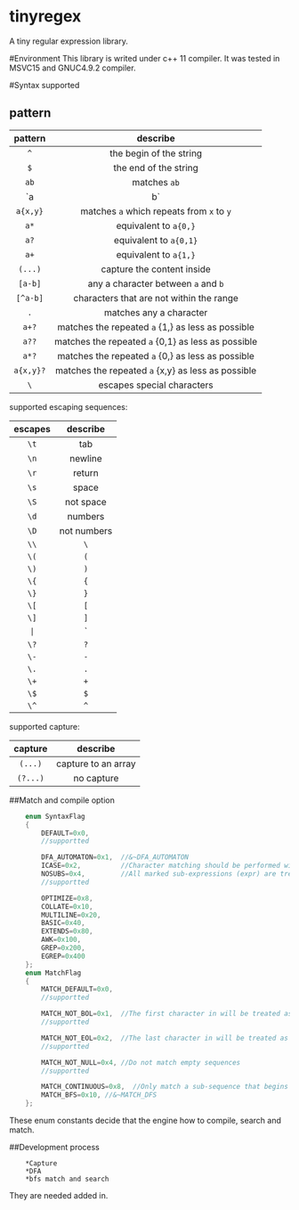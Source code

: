 tinyregex
===
A tiny regular expression library.

#Environment
This library is writed under c++ 11 compiler. It was tested in MSVC15 and GNUC4.9.2 compiler.

#Syntax supported
## pattern
| pattern | describe |
|:-------:|:--------:|
|   `^`   | the begin of the string | 
|   `$`   | the end of the string | 
|  `ab`   | matches `ab` |
| `a|b`   | `a` or `b` |
|  `a{x,y}`   | matches `a` which repeats from `x` to `y`|
|  `a*`   | equivalent to `a{0,}` |
|  `a?`   | equivalent to `a{0,1}` |
|  `a+`   | equivalent to `a{1,}` |
|  `(...)`| capture the content inside|
|  `[a-b]`| any a character between `a` and `b` |
|  `[^a-b]`| characters that are not within the range |
|  `.`    | matches any a character |
|   `a+?` | matches the repeated `a` {1,} as less as possible|
|   `a??` | matches the repeated `a` {0,1} as less as possible|
|   `a*?` | matches the repeated `a` {0,} as less as possible|
|   `a{x,y}?` | matches the repeated `a` {x,y} as less as possible|
|  `\`    | escapes special characters|

supported escaping sequences:

| escapes | describe |
|:-------:|:--------:|
|   `\t`  |  tab |
|   `\n`  | newline |
|   `\r`  | return |
|   `\s`  |  space |
|   `\S`  |  not space|
|   `\d`  |  numbers   |
|   `\D`  |  not numbers |
|   `\\`  |  `\`   |
|   `\(`  |  `(`   |
|   `\)`  |  `)`   |
|   `\{`  |  `{`   |
|   `\}`  |  `}`   |
| `\[`    |   `[`  |
| `\]`    |   `]`  |
|   `\|`  |  `|`   |
|   `\?`  |  `?`   |
|  `\-`   |   `-`  |
|  `\.`   |   `.`  |
|   `\+`  |   `+`  |
|   `\$`  |   `$`  |
|   `\^`  |   `^`  |



supported capture:

| capture | describe |
|:-------:|:--------:|
|  `(...)`  |  capture to an array |
|  `(?...)` | no capture |


##Match and compile option

```cpp
    enum SyntaxFlag
    {
        DEFAULT=0x0,        
        //supportted

        DFA_AUTOMATON=0x1,  //&~DFA_AUTOMATON
        ICASE=0x2,          //Character matching should be performed without regard to case. 
        NOSUBS=0x4,         //All marked sub-expressions (expr) are treated as non-marking sub-expressions 
        //supportted

        OPTIMIZE=0x8,
        COLLATE=0x10,
        MULTILINE=0x20,
        BASIC=0x40,
        EXTENDS=0x80,
        AWK=0x100,
        GREP=0x200,
        EGREP=0x400
    };
    enum MatchFlag
    {
        MATCH_DEFAULT=0x0,
        //supportted

        MATCH_NOT_BOL=0x1,  //The first character in will be treated as if it is not at the beginning of a line
        //supportted

        MATCH_NOT_EOL=0x2,  //The last character in will be treated as if it is not at the end of a line 
        //supportted

        MATCH_NOT_NULL=0x4, //Do not match empty sequences
        //supportted

        MATCH_CONTINUOUS=0x8,  //Only match a sub-sequence that begins at first
        MATCH_BFS=0x10, //&~MATCH_DFS
    };
 ```

 These enum constants decide that the engine how to compile, search and match.
 



##Development process
 
		*Capture
		*DFA
		*bfs match and search
 They are needed added in.
